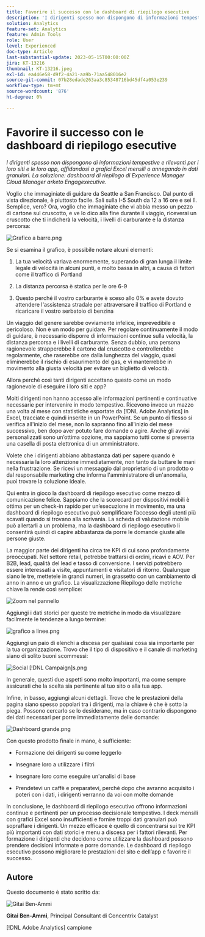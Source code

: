 ```yaml
---
title: Favorire il successo con le dashboard di riepilogo esecutive
description: 'I dirigenti spesso non dispongono di informazioni tempestive e rilevanti per i loro siti e le loro app, affidandosi a grafici Excel mensili o annegando in dati granulari. La soluzione: dashboard di riepilogo esecutivo.'
solution: Analytics
feature-set: Analytics
feature: Admin Tools
role: User
level: Experienced
doc-type: Article
last-substantial-update: 2023-05-15T00:00:00Z
jira: KT-13216
thumbnail: KT-13216.jpeg
exl-id: ea446e58-d9f2-4a21-aa9b-71aa548016e2
source-git-commit: 07b28edade263aa3c85348716bd45df4a053e239
workflow-type: tm+mt
source-wordcount: '876'
ht-degree: 0%

---
```


# Favorire il successo con le dashboard di riepilogo esecutive

_I dirigenti spesso non dispongono di informazioni tempestive e rilevanti per i loro siti e le loro app, affidandosi a grafici Excel mensili o annegando in dati granulari. La soluzione: dashboard di riepilogo di Experience Manager Cloud Manager arketo Engagexecutive._

Voglio che immaginiate di guidare da Seattle a San Francisco. Dal punto di vista direzionale, è piuttosto facile. Sali sulla I-5 South da 12 a 16 ore e sei lì. Semplice, vero? Ora, voglio che immaginiate che vi abbia messo un pezzo di cartone sul cruscotto, e ve lo dico alla fine
durante il viaggio, riceverai un cruscotto che ti indicherà la velocità, i livelli di carburante e la distanza percorsa:

![Grafico a barre.png](assets/bar-graph.png)

Se si esamina il grafico, è possibile notare alcuni elementi:

1. La tua velocità variava enormemente, superando di gran lunga il limite legale di velocità in alcuni punti, e molto bassa in altri, a causa di fattori come il traffico di Portland

1. La distanza percorsa è statica per le ore 6-9

1. Questo perché il vostro carburante è sceso allo 0% e avete dovuto attendere l&#39;assistenza stradale per attraversare il traffico di Portland e ricaricare il vostro serbatoio di benzina

Un viaggio del genere sarebbe ovviamente infelice, imprevedibile e pericoloso. Non è un modo per guidare. Per regolare continuamente il modo di guidare, è necessario disporre di informazioni continue sulla velocità, la distanza percorsa e i livelli di carburante. Senza dubbio, una persona ragionevole strapperebbe il cartone dal cruscotto e controllerebbe regolarmente, che raserebbe ore dalla lunghezza del viaggio, quasi eliminerebbe il rischio di esaurimento del gas, e vi manterrebbe in movimento alla giusta velocità per evitare un biglietto di velocità.

Allora perché così tanti dirigenti accettano questo come un modo ragionevole di eseguire i loro siti e app?

Molti dirigenti non hanno accesso alle informazioni pertinenti e continuative necessarie per intervenire in modo tempestivo. Ricevono invece un mazzo una volta al mese con statistiche esportate da [!DNL Adobe Analytics] in Excel, tracciate e quindi inserite in un PowerPoint. Se un punto di flesso si verifica all&#39;inizio del mese, non lo sapranno fino all&#39;inizio del mese successivo, ben dopo aver potuto fare domande o agire. Anche gli avvisi personalizzati sono un’ottima opzione, ma sappiamo tutti come si presenta una casella di posta elettronica di un amministratore.

Volete che i dirigenti abbiano abbastanza dati per sapere quando è necessaria la loro attenzione immediatamente, non tanto da buttare le mani nella frustrazione. Se ricevi un messaggio dal proprietario di un prodotto o dal responsabile marketing che informa l&#39;amministratore di un&#39;anomalia, puoi trovare la soluzione ideale.

Qui entra in gioco la dashboard di riepilogo esecutivo come mezzo di comunicazione felice. Sappiamo che la scorecard per dispositivi mobili è ottima per un check-in rapido per un’esecuzione in movimento, ma una dashboard di riepilogo esecutivo può semplificare l’accesso degli utenti più scavati quando si trovano alla scrivania. La scheda di valutazione mobile può allertarli a un problema, ma la dashboard di riepilogo esecutivo li consentirà quindi di capire abbastanza da porre le domande giuste alle persone giuste.

La maggior parte dei dirigenti ha circa tre KPI di cui sono profondamente preoccupati. Nel settore retail, potrebbe trattarsi di ordini, ricavi e AOV. Per B2B, lead, qualità del lead e tasso di conversione. I servizi potrebbero essere interessati a visite, appuntamenti e visitatori di ritorno. Qualunque siano le tre, mettetele in grandi numeri, in grassetto con un cambiamento di anno in anno e un grafico. La visualizzazione Riepilogo delle metriche chiave la rende così semplice:

![Zoom nel pannello](assets/zoom-in-panel.png)

Aggiungi i dati storici per queste tre metriche in modo da visualizzare facilmente le tendenze a lungo termine:

![grafico a linee.png](assets/line-graph.png)

Aggiungi un paio di elenchi a discesa per qualsiasi cosa sia importante per la tua organizzazione. Trovo che il tipo di dispositivo e il canale di marketing siano di solito buoni scommessi:

![Social [!DNL Campaign]s.png](assets/social-campaigns.png)

In generale, questi due aspetti sono molto importanti, ma come sempre assicurati che la scelta sia pertinente al tuo sito o alla tua app.

Infine, in basso, aggiungi alcuni dettagli. Trovo che le prestazioni della pagina siano spesso popolari tra i dirigenti, ma la chiave è che è sotto la piega. Possono cercarlo se lo desiderano, ma in caso contrario dispongono dei dati necessari per porre immediatamente delle domande:

![Dashboard grande.png](assets/large-dashboard.png)

Con questo prodotto finale in mano, è sufficiente:

- Formazione dei dirigenti su come leggerlo

- Insegnare loro a utilizzare i filtri

- Insegnare loro come eseguire un&#39;analisi di base

- Prendetevi un caffè e preparatevi, perché dopo che avranno acquisito i poteri con i dati, i dirigenti verranno da voi con molte domande

In conclusione, le dashboard di riepilogo esecutivo offrono informazioni continue e pertinenti per un processo decisionale tempestivo. I deck mensili con grafici Excel sono insufficienti e fornire troppi dati granulari può sopraffare i dirigenti. Un mezzo efficace è quello di concentrarsi sui tre KPI più importanti con dati storici e menu a discesa per i fattori rilevanti. Per formazione
i dirigenti che decidono come utilizzare la dashboard possono prendere decisioni informate e porre domande. Le dashboard di riepilogo esecutivo possono migliorare le prestazioni del sito e dell’app e favorire il successo.

## Autore

Questo documento è stato scritto da:

![Gitai Ben-Ammi](assets/gitai-headshot-150.jpg)

**Gitai Ben-Ammi**, Principal Consultant di Concentrix Catalyst

[!DNL Adobe Analytics] campione

